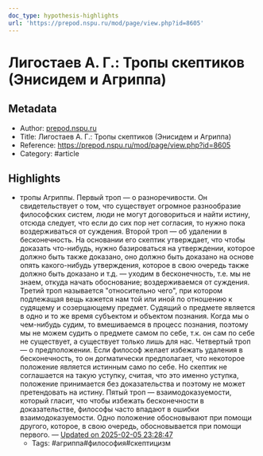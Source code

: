 ```yaml
---
doc_type: hypothesis-highlights
url: 'https://prepod.nspu.ru/mod/page/view.php?id=8605'
---
```

# Лигостаев А. Г.: Тропы скептиков (Энисидем и Агриппа)

## Metadata
- Author: [prepod.nspu.ru]()
- Title: Лигостаев А. Г.: Тропы скептиков (Энисидем и Агриппа)
- Reference: https://prepod.nspu.ru/mod/page/view.php?id=8605
- Category: #article

## Highlights
- тропы Агриппы. Первый троп — о разноречивости. Он свидетельствует о том, что существует огромное разнообразие философских систем, люди не могут договориться и найти истину, отсюда следует, что если до сих пор нет согласия, то нужно пока воздерживаться от суждения. Второй троп — об удалении в бесконечность. На основании его скептик утверждает, что чтобы доказать что-нибудь, нужно базироваться на утверждении, которое должно быть также доказано, оно должно быть доказано на основе опять какого-нибудь утверждения, которое в свою очередь также должно быть доказано и т.д. — уходим в бесконечность, т.е. мы не знаем, откуда начать обоснование; воздерживаемся от суждения. Третий троп называется "относительно чего", при котором подлежащая вещь кажется нам той или иной по отношению к судящему и созерцающему предмет. Судящий о предмете является в одно и то же время субъектом и объектом познания. Когда мы о чем-нибудь судим, то вмешиваемся в процесс познания, поэтому мы не можем судить о предмете самом по себе, т.к. он сам по себе не существует, а существует только лишь для нас. Четвертый троп — о предположении. Если философ желает избежать удаления в бесконечность, то он догматически предполагает, что некоторое положение является истинным само по себе. Но скептик не соглашается на такую уступку, считая, что это именно уступка, положение принимается без доказательства и поэтому не может претендовать на истину. Пятый троп — взаимодоказуемости, который гласит, что чтобы избежать бесконечности в доказательстве, философы часто впадают в ошибки взаимодоказуемости. Одно положение обосновывают при помощи другого, которое, в свою очередь, обосновывается при помощи первого. — [Updated on 2025-02-05 23:28:47](https://hyp.is/zWKVLuP_Ee-sVoOPIVTaRA/prepod.nspu.ru/mod/page/view.php?id=8605)
   - Tags: #агриппа#философия#скептицизм
